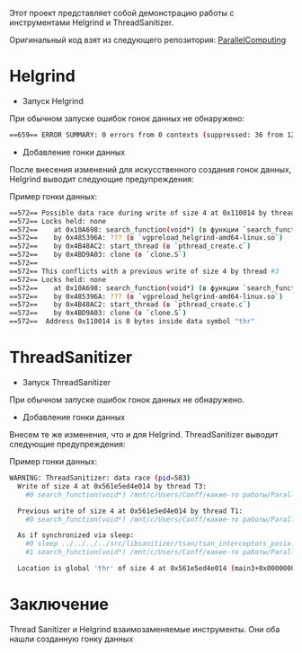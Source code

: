 Этот проект представляет собой демонстрацию работы с инструментами Helgrind и ThreadSanitizer.

Оригинальный код взят из следующего репозитория:  [ParallelComputing](https://github.com/Nikitin-ve/ParallelComputing/tree/master/parallel_sorting/search)


# Helgrind


 - Запуск Helgrind

При обычном запуске ошибок гонок данных не обнаружено:

``` bash
==659== ERROR SUMMARY: 0 errors from 0 contexts (suppressed: 36 from 12)
```

 - Добавление гонки данных

После внесения изменений для искусственного создания гонок данных, Helgrind выводит следующие предупреждения:

Пример гонки данных:

```bash
==572== Possible data race during write of size 4 at 0x110014 by thread #4
==572== Locks held: none
==572==    at 0x10A698: search_function(void*) (в функции `search_function` в main2)
==572==    by 0x485396A: ??? (в `vgpreload_helgrind-amd64-linux.so`)
==572==    by 0x4B48AC2: start_thread (в `pthread_create.c`)
==572==    by 0x4BD9A03: clone (в `clone.S`)
==572==
==572== This conflicts with a previous write of size 4 by thread #3
==572== Locks held: none
==572==    at 0x10A698: search_function(void*) (в функции `search_function` в main2)
==572==    by 0x485396A: ??? (в `vgpreload_helgrind-amd64-linux.so`)
==572==    by 0x4B48AC2: start_thread (в `pthread_create.c`)
==572==    by 0x4BD9A03: clone (в `clone.S`)
==572==  Address 0x110014 is 0 bytes inside data symbol "thr"
```

# ThreadSanitizer

 - Запуск ThreadSanitizer

При обычном запуске ошибок гонок данных не обнаружено.

 - Добавление гонки данных

Внесем те же изменения, что и для Helgrind. ThreadSanitizer выводит следующие предупреждения:

Пример гонки данных:

```bash
WARNING: ThreadSanitizer: data race (pid=583)
  Write of size 4 at 0x561e5ed4e014 by thread T3:
    #0 search_function(void*) /mnt/c/Users/Conff/какие-то работы/ParallelComputing/parallel_sorting/search/main.cpp:27 (main3+0x27fb)

  Previous write of size 4 at 0x561e5ed4e014 by thread T1:
    #0 search_function(void*) /mnt/c/Users/Conff/какие-то работы/ParallelComputing/parallel_sorting/search/main.cpp:27 (main3+0x27fb)

  As if synchronized via sleep:
    #0 sleep ../../../../src/libsanitizer/tsan/tsan_interceptors_posix.cpp:352 (libtsan.so.0+0x66757)
    #1 search_function(void*) /mnt/c/Users/Conff/какие-то работы/ParallelComputing/parallel_sorting/search/main.cpp:26 (main3+0x27ec)

  Location is global 'thr' of size 4 at 0x561e5ed4e014 (main3+0x000000009014)
```

# Заключение
Thread Sanitizer и Helgrind взаимозаменяемые инструменты. Они оба нашли созданную гонку данных